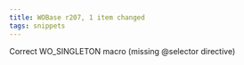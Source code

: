 ```yaml
---
title: WOBase r207, 1 item changed
tags: snippets
---
```


Correct WO\_SINGLETON macro (missing @selector directive)
